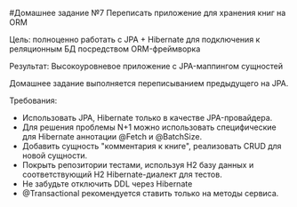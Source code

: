 #Домашнее задание №7
Переписать приложение для хранения книг на ORM

Цель: полноценно работать с JPA + Hibernate для подключения к реляционным БД посредством ORM-фреймворка 

Результат: Высокоуровневое приложение с JPA-маппингом сущностей

Домашнее задание выполняется переписыванием предыдущего на JPA.

Требования:

- Использовать JPA, Hibernate только в качестве JPA-провайдера.
- Для решения проблемы N+1 можно использовать специфические для Hibernate аннотации @Fetch и @BatchSize.
- Добавить сущность "комментария к книге", реализовать CRUD для новой сущности.
- Покрыть репозитории тестами, используя H2 базу данных и соответствующий H2 Hibernate-диалект для тестов.
- Не забудьте отключить DDL через Hibernate
- @Transactional рекомендуется ставить только на методы сервиса.